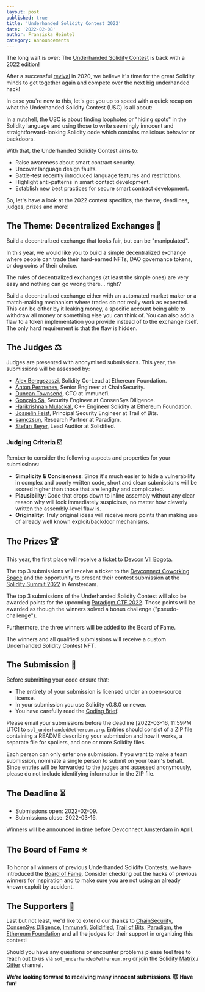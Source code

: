 ```yaml
---
layout: post
published: true
title: 'Underhanded Solidity Contest 2022'
date: '2022-02-08'
author: Franziska Heintel
category: Announcements
---
```


The long wait is over: The [Underhanded Solidity Contest](https://underhanded.soliditylang.org/) is back with a 2022 edition!

After a successful [revival](https://blog.soliditylang.org/2020/09/21/solidity-underhanded-contest/) in 2020, we believe it's time for the great Solidity minds to get together again and compete over the next big underhanded hack!

In case you're new to this, let's get you up to speed with a quick recap on what the Underhanded Solidity Contest (USC) is all about:

In a nutshell, the USC is about finding loopholes or "hiding spots" in the Solidity language and using those to write seemingly innocent and straightforward-looking Solidity code which contains malicious behavior or backdoors.

With that, the Underhanded Solidity Contest aims to:

+ Raise awareness about smart contract security.
+ Uncover language design faults.
+ Battle-test recently introduced language features and restrictions.
+ Highlight anti-patterns in smart contact development.
+ Establish new best practices for secure smart contract development.

So, let's have a look at the 2022 contest specifics, the theme, deadlines, judges, prizes and more!

## The Theme: Decentralized Exchanges 🧪

Build a decentralized exchange that looks fair, but can be "manipulated".

In this year, we would like you to build a simple decentralized exchange where people can trade their hard-earned NFTs, DAO governance tokens, or dog coins of their choice.

The rules of decentralized exchanges (at least the simple ones) are very easy and nothing can go wrong there... right?

Build a decentralized exchange either with an automated market maker or a match-making mechanism where trades do not really work as expected. This can be either by it leaking money, a specific account being able to withdraw all money or something else you can think of. You can also add a flaw to a token implementation you provide instead of to the exchange itself. The only hard requirement is that the flaw is hidden.

## The Judges ⚖️

Judges are presented with anonymised submissions. This year, the submissions will be assessed by:

+ [Alex Beregszaszi](https://twitter.com/alexberegszaszi), Solidity Co-Lead at Ethereum Foundation.
+ [Anton Permenev](https://twitter.com/a_permenev), Senior Engineer at ChainSecurity.
+ [Duncan Townsend](https://twitter.com/duncancmt), CTO at Immunefi.
+ [Gonçalo Sá](https://twitter.com/GNSPS), Security Engineer at ConsenSys Diligence.
+ [Harikrishnan Mulackal](https://twitter.com/_hrkrshnn), C++ Engineer Solidity at Ethereum Foundation.
+ [Josselin Feist](https://twitter.com/Montyly), Principal Security Engineer at Trail of Bits.
+ [samczsun](https://twitter.com/samczsun), Research Partner at Paradigm.
+ [Stefan Beyer](https://twitter.com/beyer_st), Lead Auditor at Solidified.

### Judging Criteria ☑️

Rember to consider the following aspects and properties for your submissions:

+ **Simplicity & Conciseness**: Since it's much easier to hide a vulnerability in complex and poorly written code, short and clean submissions will be scored higher than those that are lengthy and complicated.
+ **Plausibility**: Code that drops down to inline assembly without any clear reason why will look immediately suspicious, no matter how cleverly written the assembly-level flaw is.
+ **Originality**: Truly original ideas will receive more points than making use of already well known exploit/backdoor mechanisms.

## The Prizes 🏆

This year, the first place will receive a ticket to [Devcon VII Bogota](https://devcon.org/).

The top 3 submissions will receive a ticket to the [Devconnect Coworking Space](https://devconnect.org/) and the opportunity to present their contest submission at the [Solidity Summit 2022](https://summit.soliditylang.org/) in Amsterdam.

The top 3 submissions of the Underhanded Solidity Contest will also be awarded points for the upcoming [Paradigm CTF 2022](https://ctf.paradigm.xyz/).
Those points will be awarded as though the winners solved a bonus challenge ("pseudo-challenge").

Furthermore, the three winners will be added to the Board of Fame.

The winners and all qualified submissions will receive a custom Underhanded Solidity Contest NFT.

## The Submission 📨

Before submitting your code ensure that:
+ The entirety of your submission is licensed under an open-source license.
+ In your submission you use Solidity v0.8.0 or newer.
+ You have carefully read the [Coding Brief](https://underhanded.soliditylang.org/#coding-brief).

Please email your submissions before the deadline [2022-03-16, 11:59PM UTC] to ``sol_underhanded@ethereum.org``. Entries should consist of a ZIP file containing a README describing your submission and how it works, a separate file for spoilers, and one or more Solidity files.

Each person can only enter one submission. If you want to make a team submission, nominate a single person to submit on your team's behalf. Since entries will be forwarded to the judges and assessed anonymously, please do not include identifying information in the ZIP file.

## The Deadline ⏳

+ Submissions open: 2022-02-09.
+ Submissions close: 2022-03-16.

Winners will be announced in time before Devconnect Amsterdam in April.

## The Board of Fame ⭐

To honor all winners of previous Underhanded Solidity Contests, we have introduced the [Board of Fame](https://underhanded.soliditylang.org/#board-of-fame). Consider checking out the hacks of previous winners for inspiration and to make sure you are not using an already known exploit by accident.

## The Supporters 💖

Last but not least, we'd like to extend our thanks to [ChainSecurity](https://chainsecurity.com/), [ConsenSys Diligence](https://consensys.net/diligence/), [Immunefi](https://immunefi.com/), [Solidified](https://solidified.io/), [Trail of Bits](https://www.trailofbits.com/), [Paradigm](https://www.paradigm.xyz/), the [Ethereum Foundation](https://ethereum.foundation/) and all the judges for their support in organizing this contest!

Should you have any questions or encounter problems please feel free to reach out to us via ``sol_underhanded@ethereum.org`` or join the Solidity [Matrix](https://matrix.to/#/#ethereum_solidity:gitter.im) / [Gitter](https://gitter.im/ethereum/solidity) channel.

**We’re looking forward to receiving many innocent submissions. 😇 Have fun!**